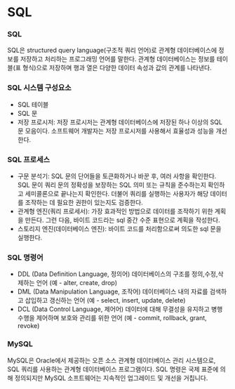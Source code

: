 # SQL
### SQL
SQL은 structured query language(구조적 쿼리 언어)로 관계형 데이터베이스에 정보를 저장하고 처리하는 프로그래밍 언어를 말한다. 관계형 데이터베이스는 정보를 테이블(표 형식)으로 저장하며 행과 열은 다양한 데이터 속성과 값의 관계를 나타낸다.
### SQL 시스템 구성요소
- SQL 테이블
- SQL 문
- 저장 프로시저: 저장 프로시저는 관계형 데이터베이스에 저장된 하나 이상의 SQL 문 모음이다. 
소프트웨어 개발자는 저장 프로시저를 사용해서 효율성과 성능을 개선한다. 

### SQL 프로세스
- 구문 분석기: SQL 문의 단어들을 토큰화하거나 바꾼 후, 여러 사항을 확인한다. SQL 문이 쿼리 문의 정확성을 보장하는 SQL 의미 또는 규칙을 준수하는지 확인하고 세미콜론으로 끝나는지 확인한다. 더불어 쿼리를 실행하는 사용자가 해당 데이터를 조작하는 데 필요한 권한이 있는지도 검증한다. 
- 관계형 엔진(쿼리 프로세서): 가장 효과적인 방법으로 데이터를 조작하기 위한 계획을 만든다. 그런 다음, 바이트 코드라는 sql 중간 수준 표현으로 계획을 작성한다. 
- 스토리지 엔진(데이터베이스 엔진): 바이트 코드를 처리함으로써 의도한 sql 문을 실행한다. 

### SQL 명령어
- DDL (Data Definition Language, 정의어) 
데이터베이스의 구조를 정의,수정,삭제하는 언어 (예 - alter, create, drop)
- DML (Data Manipulation Language, 조작어)
데이터베이스 내의 자료를 검색하고 삽입하고 갱신하는 언어 (예 - select, insert, update, delete)
- DCL (Data Control Language, 제어어)
데이터에 대해 무결성을 유지하고 병행 수행을 제어하며 보호와 관리를 위한 언어 (예 - commit, rollback, grant, revoke)

### MySQL
MySQL은 Oracle에서 제공하는 오픈 소스 관계형 데이터베이스 관리 시스템으로, SQL 쿼리를 사용하는 관계형 데이터베이스 프로그램이다. SQL 명령은 국제 표준에 의해 정의되지만 MySQL 소프트웨어는 지속적인 업그레이드 및 개선을 거칩니다.